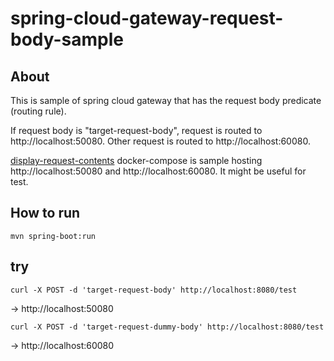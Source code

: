 # spring-cloud-gateway-request-body-sample
## About
This is sample of spring cloud gateway that has the request body predicate (routing rule).

If request body is "target-request-body", request is routed to http://localhost:50080. Other request is routed to http://localhost:60080. 

[display-request-contents](https://github.com/sun-bs/display-request-contents) docker-compose is sample hosting http://localhost:50080 and http://localhost:60080.
It might be useful for test.

## How to run
`mvn spring-boot:run`

## try

`curl -X POST -d 'target-request-body' http://localhost:8080/test`

-> http://localhost:50080

`curl -X POST -d 'target-request-dummy-body' http://localhost:8080/test`

-> http://localhost:60080